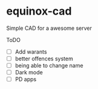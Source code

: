 # equinox-cad

Simple CAD for a awesome server

ToDO

- [ ] Add warants
- [ ] better offences system
- [ ] being able to change name
- [ ] Dark mode
- [ ] PD apps
